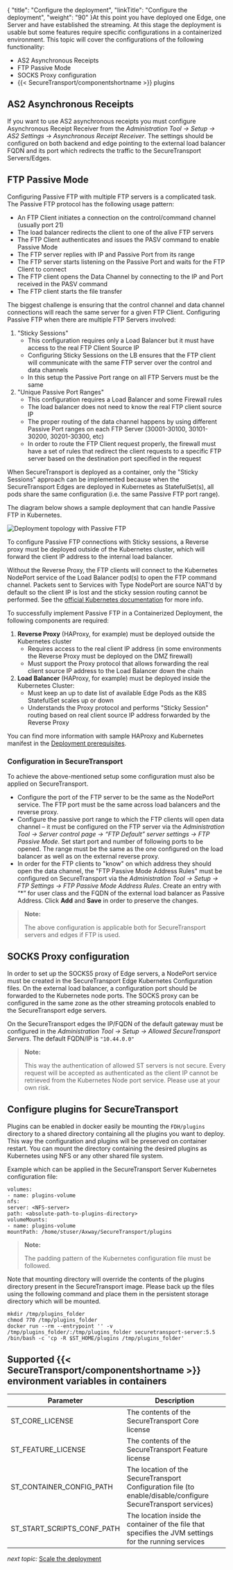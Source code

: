 {
    "title": "Configure the deployment",
    "linkTitle": "Configure the deployment",
    "weight": "90"
}At this point you have deployed one Edge, one Server and have established the streaming. At this stage the deployment is usable but some features require specific configurations in a containerized environment. This topic will cover the configurations of the following functionality:

-   AS2 Asynchronous Receipts
-   FTP Passive Mode
-   SOCKS Proxy configuration
-   {{< SecureTransport/componentshortname >}} plugins

## AS2 Asynchronous Receipts

If you want to use AS2 asynchronous receipts you must configure Asynchronous Receipt Receiver from the *Administration Tool -> Setup -> AS2 Settings -> Asynchronous Receipt Receiver*. The settings should be configured on both backend and edge pointing to the external load balancer FQDN and its port which redirects the traffic to the SecureTransport Servers/Edges.

<span id="ftpPassive"></span>

## FTP Passive Mode

Configuring Passive FTP with multiple FTP servers is a complicated task. The Passive FTP protocol has the following usage pattern:

-   An FTP Client initiates a connection on the control/command channel (usually port 21)
-   The load balancer redirects the client to one of the alive FTP servers
-   The FTP Client authenticates and issues the PASV command to enable Passive Mode
-   The FTP server replies with IP and Passive Port from its range
-   The FTP server starts listening on the Passive Port and waits for the FTP Client to connect
-   The FTP client opens the Data Channel by connecting to the IP and Port received in the PASV command
-   The FTP client starts the file transfer

The biggest challenge is ensuring that the control channel and data channel connections will reach the same server for a given FTP Client. Configuring Passive FTP when there are multiple FTP Servers involved:

1.  "Sticky Sessions"  
    -   This configuration requires only a Load Balancer but it must have access to the real FTP Client Source IP
    -   Configuring Sticky Sessions on the LB ensures that the FTP client will communicate with the same FTP server over the control and data channels
    -   In this setup the Passive Port range on all FTP Servers must be the same
2.  "Unique Passive Port Ranges"  
    -   This configuration requires a Load Balancer and some Firewall rules
    -   The load balancer does not need to know the real FTP client source IP
    -   The proper routing of the data channel happens by using different Passive Port ranges on each FTP Server (30001-30100, 30101-30200, 30201-30300, etc)
    -   In order to route the FTP Client request properly, the firewall must have a set of rules that redirect the client requests to a specific FTP server based on the destination port specified in the request

When SecureTransport is deployed as a container, only the "Sticky Sessions" approach can be implemented because when the SecureTransport Edges are deployed in Kubernetes as StatefulSet(s), all pods share the same configuration (i.e. the same Passive FTP port range).

The diagram below shows a sample deployment that can handle Passive FTP in Kubernetes.

<img src="/Images/SecureTransport/deployment-topology-passiveFTP.png" class="maxWidth" alt="Deployment topology with Passive FTP" />

To configure Passive FTP connections with Sticky sessions, a Reverse proxy must be deployed outside of the Kubernetes cluster, which will forward the client IP address to the internal load balancer.

Without the Reverse Proxy, the FTP clients will connect to the Kubernetes NodePort service of the Load Balancer pod(s) to open the FTP command channel. Packets sent to Services with Type NodePort are source NAT’d by default so the client IP is lost and the sticky session routing cannot be performed. See the [official Kubernetes documentation](https://kubernetes.io/docs/tutorials/services/source-ip/ "Kubernetes documentation: Source IP") for more info.

To successfully implement Passive FTP in a Containerized Deployment, the following components are required:

1.  **Reverse Proxy** (HAProxy, for example) must be deployed outside the Kubernetes cluster
    -   Requires access to the real client IP address (in some environments the Reverse Proxy must be deployed on the DMZ firewall)
    -   Must support the Proxy protocol that allows forwarding the real client source IP address to the Load Balancer down the chain
2.  **Load Balancer** (HAProxy, for example) must be deployed inside the Kubernetes Cluster:
    -   Must keep an up to date list of available Edge Pods as the K8S StatefulSet scales up or down
    -   Understands the Proxy protocol and performs "Sticky Session" routing based on real client source IP address forwarded by the Reverse Proxy

You can find more information with sample HAProxy and Kubernetes manifest in the [Deployment prerequisites](../deployment-prerequisites).

### Configuration in SecureTransport

To achieve the above-mentioned setup some configuration must also be applied on SecureTransport.

-   Configure the port of the FTP server to be the same as the NodePort service. The FTP port must be the same across load balancers and the reverse proxy.
-   Configure the passive port range to which the FTP clients will open data channel – it must be configured on the FTP server via the *Administration Tool -> Server control page -> “FTP Default” server settings -> FTP Passive Mode*. Set start port and number of following ports to be opened. The range must be the same as the one configured on the load balancer as well as on the external reverse proxy.
-   In order for the FTP clients to "know" on which address they should open the data channel, the "FTP Passive Mode Address Rules" must be configured on SecureTransport via the *Administration Tool -> Setup -> FTP Settings -> FTP Passive Mode Address Rules*. Create an entry with “\*” for user class and the FQDN of the external load balancer as Passive Address. Click **Add** and **Save** in order to preserve the changes.

> **Note:**
>
> The above configuration is applicable both for SecureTransport servers and edges if FTP is used.

## SOCKS Proxy configuration

In order to set up the SOCKS5 proxy of Edge servers, a NodePort service must be created in the SecureTransport Edge Kubernetes Configuration files. On the external load balancer, a configuration port should be forwarded to the Kubernetes node ports. The SOCKS proxy can be configured in the same zone as the other streaming protocols enabled to the SecureTransport edge servers.

On the SecureTransport edges the IP/FQDN of the default gateway must be configured in the *Administration Tool -> Setup -> Allowed SecureTransport Servers*. The default FQDN/IP is `"10.44.0.0"`

> **Note:**
>
> This way the authentication of allowed ST servers is not secure. Every request will be accepted as authenticated as the client IP cannot be retrieved from the Kubernetes Node port service. Please use at your own risk.

## Configure plugins for SecureTransport

Plugins can be enabled in docker easily be mounting the `FDH/plugins` directory to a shared directory containing all the plugins you want to deploy. This way the configuration and plugins will be preserved on container restart. You can mount the directory containing the desired plugins as Kubernetes using NFS or any other shared file system.

Example which can be applied in the SecureTransport Server Kubernetes configuration file:



    volumes:
    - name: plugins-volume
    nfs:
    server: <NFS-server>
    path: <absolute-path-to-plugins-directory>
    volumeMounts:
    - name: plugins-volume
    mountPath: /home/stuser/Axway/SecureTransport/plugins

> **Note:**
>
> The padding pattern of the Kubernetes configuration file must be followed.

Note that mounting directory will override the contents of the plugins directory present in the SecureTransport image. Please back up the files using the following command and place them in the persistent storage directory which will be mounted.



    mkdir /tmp/plugins_folder
    chmod 770 /tmp/plugins_folder
    docker run --rm --entrypoint '' -v /tmp/plugins_folder/:/tmp/plugins_folder securetransport-server:5.5 /bin/bash -c 'cp -R $ST_HOME/plugins /tmp/plugins_folder'

## Supported {{< SecureTransport/componentshortname  >}} environment variables in containers

<table>
   <thead>
      <tr>
<th class="HeadE-Column1-Header1">Parameter         </th>
<th class="HeadD-Column1-Header1">Description         </th>
      </tr>
   </thead>
   <tbody>
      <tr>
         <td><p>ST_CORE_LICENSE</p>         </td>
         <td>The contents of the SecureTransport Core license         </td>
      </tr>
      <tr>
         <td><p>ST_FEATURE_LICENSE</p>         </td>
         <td>The contents of the SecureTransport Feature license         </td>
      </tr>
      <tr>
         <td><p>ST_CONTAINER_CONFIG_PATH</p>         </td>
         <td>The location of the SecureTransport Configuration file (to enable/disable/configure SecureTransport services)         </td>
      </tr>
      <tr>
         <td><p>ST_START_SCRIPTS_CONF_PATH</p>         </td>
         <td>The location inside the container of the file that specifies the JVM settings for the running services         </td>
      </tr>
   </tbody>
</table>

*next topic:* [Scale the deployment](../scale-deployment)
